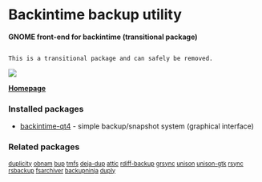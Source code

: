 # Backintime backup utility

__GNOME front-end for backintime (transitional package)__

```

This is a transitional package and can safely be removed.

```

[![](https://screenshots.debian.net/thumbnail/backintime-qt4/)](https://screenshots.debian.net/screenshot/backintime-qt4/)


 **[Homepage](https://github.com/bit-team/backintime)**

### Installed packages

* [backintime-qt4](https://packages.debian.org/stretch/backintime-qt4) - simple backup/snapshot system (graphical interface)

### Related packages

<sub> [duplicity](https://packages.debian.org/stretch/duplicity) [obnam](https://packages.debian.org/stretch/obnam) [bup](https://packages.debian.org/stretch/bup) [tmfs](https://packages.debian.org/stretch/tmfs) [deja-dup](https://packages.debian.org/stretch/deja-dup) [attic](https://packages.debian.org/stretch/attic) [rdiff-backup](https://packages.debian.org/stretch/rdiff-backup) [grsync](https://packages.debian.org/stretch/grsync) [unison](https://packages.debian.org/stretch/unison) [unison-gtk](https://packages.debian.org/stretch/unison-gtk) [rsync](https://packages.debian.org/stretch/rsync) [rsbackup](https://packages.debian.org/stretch/rsbackup) [fsarchiver](https://packages.debian.org/stretch/fsarchiver) [backupninja](https://packages.debian.org/stretch/backupninja) [duply](https://packages.debian.org/stretch/duply)  </sub>
